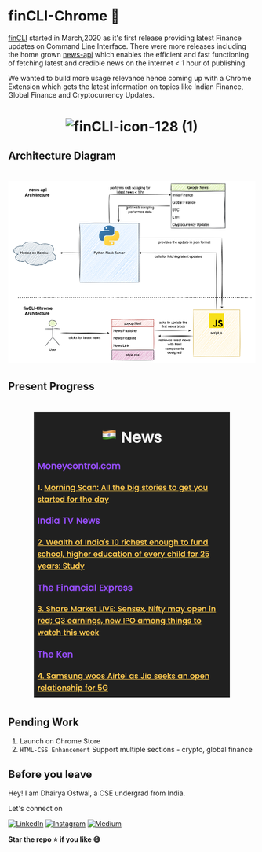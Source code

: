# finCLI-Chrome 🚧

[finCLI](https://github.com/dhairyaostwal/finCLI) started in March,2020 as it's first release providing latest Finance updates on Command Line Interface. There were more releases including the home grown [news-api](https://fincli-news-api.herokuapp.com/) which enables the efficient and fast functioning of fetching latest and credible news on the internet < 1 hour of publishing.

We wanted to build more usage relevance hence coming up with a Chrome Extension which gets the latest information on topics like Indian Finance, Global Finance and Cryptocurrency Updates.

<h1 align="center">
  
![finCLI-icon-128 (1)](https://user-images.githubusercontent.com/50984984/149663928-c85fd211-64c6-4ac5-9c48-8b2c83b29a47.png)

</h1>

## Architecture Diagram

<h1 align="center"><img height="auto" width="600px" src="assets/arch-diagram.png"/></h1>

## Present Progress

<h1 align="center"><img height="auto" width="400px" src="assets/Screenshot 2022-01-17 at 09.09.03.png"/></h1>

## Pending Work

1. Launch on Chrome Store
2. `HTML-CSS Enhancement` Support multiple sections - crypto, global finance 

## Before you leave

Hey! I am Dhairya Ostwal, a CSE undergrad from India. 

Let's connect on 

[![LinkedIn](https://img.shields.io/badge/-linkedin-blue?style=for-the-badge&logo=linkedin)](https://www.linkedin.com/in/dhairyaostwal/) [![Instagram](https://img.shields.io/badge/instagram-%23E4405F.svg?&style=for-the-badge&logo=instagram&logoColor=white)](https://www.instagram.com/dhairyaostwal/) [![Medium](https://img.shields.io/badge/-medium-black?style=for-the-badge&logo=medium)](https://medium.com/@dhairyaostwal)


**Star the repo ⭐️ if you like 😄**

